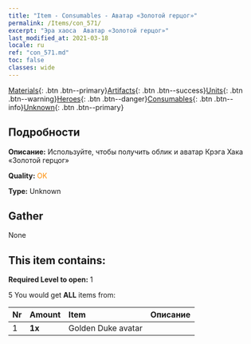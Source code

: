 ```yaml
---
title: "Item - Consumables - Аватар «Золотой герцог»"
permalink: /Items/con_571/
excerpt: "Эра хаоса  Аватар «Золотой герцог»"
last_modified_at: 2021-03-18
locale: ru
ref: "con_571.md"
toc: false
classes: wide
---
```

 [Materials](/ru/Items/){: .btn .btn--primary}[Artifacts](/ru/Items/Artifacts/){: .btn .btn--success}[Units](/ru/Items/Units/){: .btn .btn--warning}[Heroes](/ru/Items/Heroes/){: .btn .btn--danger}[Consumables](/ru/Items/Consumables/){: .btn .btn--info}[Unknown](/ru/Items/Unknown/){: .btn .btn--primary}

## Подробности
 **Описание:** Используйте, чтобы получить облик и аватар Крэга Хака «Золотой герцог»

 **Quality:** <span style="color: #FF8C00">OK</span>

 **Type:** Unknown

## Gather

  None

## This item contains:

 **Required Level to open:** 1

 5 You would get **ALL** items  from:

  | Nr | Amount |     Item    | Описание |
  |:---|:-------|:------------|:-----------:|
  | 1 |  **1x** | Golden Duke avatar |  | 
